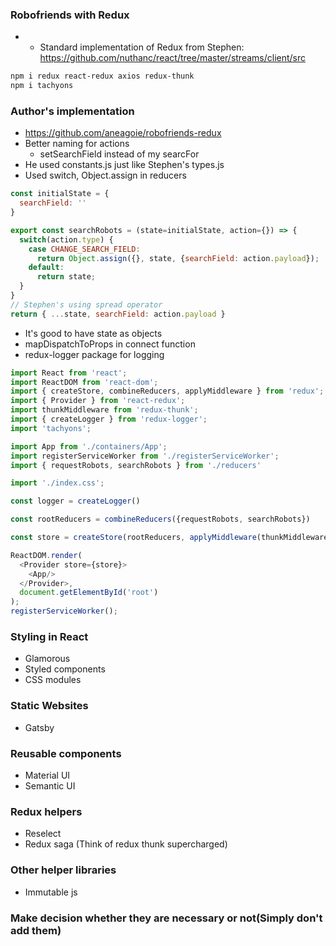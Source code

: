 ### Robofriends with Redux

* * Standard implementation of Redux from Stephen: https://github.com/nuthanc/react/tree/master/streams/client/src

```sh
npm i redux react-redux axios redux-thunk
npm i tachyons
```

### Author's implementation

* https://github.com/aneagoie/robofriends-redux
* Better naming for actions
  * setSearchField instead of my searcFor
* He used constants.js just like Stephen's types.js
* Used switch, Object.assign in reducers
```js
const initialState = {
  searchField: ''
}

export const searchRobots = (state=initialState, action={}) => {
  switch(action.type) {
    case CHANGE_SEARCH_FIELD:
      return Object.assign({}, state, {searchField: action.payload});
    default:
      return state;
  }
}
// Stephen's using spread operator
return { ...state, searchField: action.payload }
```
* It's good to have state as objects
* mapDispatchToProps in connect function
* redux-logger package for logging
```js
import React from 'react';
import ReactDOM from 'react-dom';
import { createStore, combineReducers, applyMiddleware } from 'redux';
import { Provider } from 'react-redux';
import thunkMiddleware from 'redux-thunk';
import { createLogger } from 'redux-logger';
import 'tachyons';

import App from './containers/App';
import registerServiceWorker from './registerServiceWorker';
import { requestRobots, searchRobots } from './reducers'

import './index.css';

const logger = createLogger() 

const rootReducers = combineReducers({requestRobots, searchRobots})

const store = createStore(rootReducers, applyMiddleware(thunkMiddleware, logger))

ReactDOM.render(
  <Provider store={store}>
    <App/>
  </Provider>,
  document.getElementById('root')
);
registerServiceWorker();
``` 

### Styling in React

* Glamorous
* Styled components
* CSS modules

### Static Websites

* Gatsby

### Reusable components

* Material UI
* Semantic UI

### Redux helpers

* Reselect
* Redux saga (Think of redux thunk supercharged)

### Other helper libraries

* Immutable js

### Make decision whether they are necessary or not(Simply don't add them)